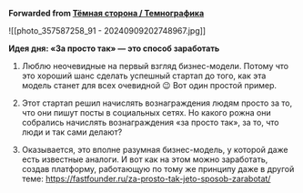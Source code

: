 **Forwarded from [Тёмная сторона / Темнографика](https://t.me/temno/6255)**

![[photo_357587258_91 - 20240909202748967.jpg]]

**Идея дня: «За просто так» — это способ заработать**

1. Люблю неочевидные на первый взгляд бизнес-модели. Потому что это хороший шанс сделать успешный стартап до того, как эта модель станет для всех очевидной 😉 Вот один простой пример.

2. Этот стартап решил начислять вознаграждения людям просто за то, что они пишут посты в социальных сетях. Но какого рожна они собрались начислять вознаграждения «за просто так», за то, что люди и так сами делают?

3. Оказывается, это вполне разумная бизнес-модель, у которой даже есть известные аналоги. И вот как на этом можно заработать, создав платформу, работающую по тому же принципу даже в другой теме: https://fastfounder.ru/za-prosto-tak-jeto-sposob-zarabotat/